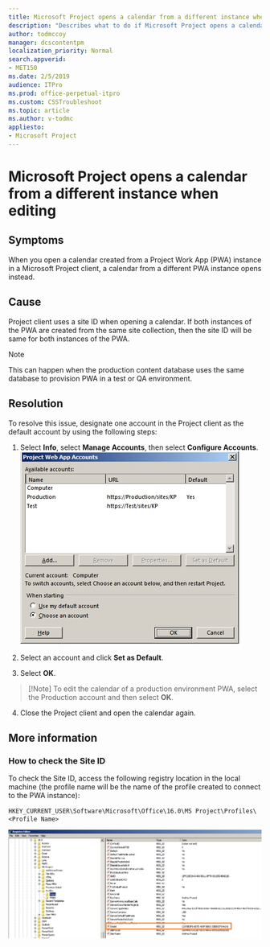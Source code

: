 ```yaml
---
title: Microsoft Project opens a calendar from a different instance when editing
description: "Describes what to do if Microsoft Project opens a calendar from a PWA instance other than the one currently being edited."
author: todmccoy
manager: dcscontentpm
localization_priority: Normal
search.appverid: 
- MET150
ms.date: 2/5/2019
audience: ITPro
ms.prod: office-perpetual-itpro
ms.custom: CSSTroubleshoot
ms.topic: article
ms.author: v-todmc
appliesto:
- Microsoft Project
---
```


# Microsoft Project opens a calendar from a different instance when editing

## Symptoms
When you open a calendar created from a Project Work App (PWA) instance in a Microsoft Project client, a calendar from a different PWA instance opens instead.

## Cause
Project client uses a site ID when opening a calendar. If both instances of the PWA are created from the same site collection, then the site ID will be same for both instances of the PWA.

> [!Note] 
> This can happen when the production content database uses the same database to provision PWA in a test or QA environment.

## Resolution
To resolve this issue, designate one account in the Project client as the default account by using the following steps:
1.	Select **Info**, select **Manage Accounts**, then select **Configure Accounts**.
![In the Accounts screen, select one to be the default.](media/project-opens-calendar-from-different-instance-when-editing/95806-1.png)
2.	Select an account and click **Set as Default**.
 
3.	Select **OK**.

>    [!Note] To edit the calendar of a production environment PWA, select the Production account and then select **OK**.

4.	Close the Project client and open the calendar again.

## More information
### How to check the Site ID
To check the Site ID, access the following registry location in the local machine (the profile name will be the name of the profile created to connect to the PWA instance):

```text
HKEY_CURRENT_USER\Software\Microsoft\Office\16.0\MS Project\Profiles\<Profile Name>
```

![To check the site ID, check the profile name in the registry. ](media/project-opens-calendar-from-different-instance-when-editing/95806-2.png)
